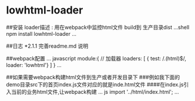 # lowhtml-loader

##安装
loader描述 : 用在webpack中监控html文件 build到 生产目录dist
...shell
npm install lowhtml-loader
...

##日志
*2.1.1 完善readme.md 说明


##webpack配置
... javascript
module:{
    // 加载器
    loaders: [
        { test: /\.(html)$/, loader: 'lowhtml'}
    ]
}
...


##如果需要webpack构建html文件到生产或者开发目录下
###例如我下面的demo目录src下的首页index.js文件对应的就是inde.html文件
####在index.js引入当前的业务html文件,让webpack构建
... js
	import '../html/index.html';
...

